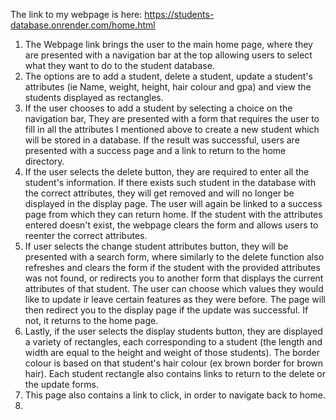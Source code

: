The link to my webpage is here:
https://students-database.onrender.com/home.html

1. The Webpage link brings the user to the main home page, where they are presented with a navigation bar at the top allowing users to select what they want to do to the student database.
2. The options are to add a student, delete a student, update a student's attributes (ie Name, weight, height, hair colour and gpa) and view the students displayed as rectangles.
3. If the user chooses to add a student by selecting a choice on the navigation bar, They are presented with a form that requires the user to fill in all the attributes I mentioned above to create a new student which will be stored in a database.
If the result was successful, users are presented with a success page and a link to return to the home directory.
4. If the user selects the delete button, they are required to enter all the student's information. If there exists such student in the database with the correct attributes, they will get removed and will no longer be displayed in the display page. The user will again be linked to a success page from which they can return home.
If the student with the attributes entered doesn't exist, the webpage clears the form and allows users to reenter the correct attributes.
5. If user selects the change student attributes button, they will be presented with a search form, where similarly to the delete function also refreshes and clears the form if the student with the provided attributes was not found, or redirects you to another form that displays the current attributes of that student.
The user can choose which values they would like to update ir leave certain features as they were before. The page will then redirect you to the display page if the update was successful. If not, it returns to the home page.
6. Lastly, if the user selects the display students button, they are displayed a variety of rectangles, each corresponding to a student (the length and width are equal to the height and weight of those students). The border colour is based on that student's hair colour (ex brown border for brown hair). Each student rectangle also contains links to return to the delete or the update forms.
7. This page also contains a link to click, in order to navigate back to home.
8. 
  
